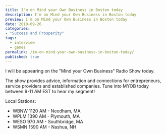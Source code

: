 ```yaml
---
title: I'm on Mind your Own Business in Boston today
description: I'm on Mind your Own Business in Boston today
preview: I'm on Mind your Own Business in Boston today
date: 2010-09-26
categories:
- "Success and Prosperity"
tags:
  - interview
  - games
permalink: /im-on-mind-your-own-business-in-boston-today/
published: true
---
```

I will be appearing on the "Mind your Own Business" Radio Show today.

The show provides advice, information and connections for entrepreneurs, service providers and established companies. Tune into MYOB today between 9-11 AM EST to hear my segment!

Local Stations:
- WBNW 1120 AM - Needham, MA
- WPLM 1390 AM - Plymouth, MA
- WESO 970 AM - Southbridge, MA
- WSMN 1590 AM - Nashua, NH